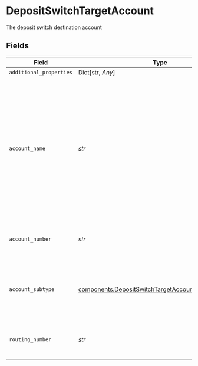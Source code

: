 # DepositSwitchTargetAccount

The deposit switch destination account


## Fields

| Field                                                                                                                                                                                     | Type                                                                                                                                                                                      | Required                                                                                                                                                                                  | Description                                                                                                                                                                               |
| ----------------------------------------------------------------------------------------------------------------------------------------------------------------------------------------- | ----------------------------------------------------------------------------------------------------------------------------------------------------------------------------------------- | ----------------------------------------------------------------------------------------------------------------------------------------------------------------------------------------- | ----------------------------------------------------------------------------------------------------------------------------------------------------------------------------------------- |
| `additional_properties`                                                                                                                                                                   | Dict[str, *Any*]                                                                                                                                                                          | :heavy_minus_sign:                                                                                                                                                                        | N/A                                                                                                                                                                                       |
| `account_name`                                                                                                                                                                            | *str*                                                                                                                                                                                     | :heavy_check_mark:                                                                                                                                                                        | The name of the deposit switch destination account, as it will be displayed to the end user in the Deposit Switch interface. It is not required to match the name used in online banking. |
| `account_number`                                                                                                                                                                          | *str*                                                                                                                                                                                     | :heavy_check_mark:                                                                                                                                                                        | Account number for deposit switch destination                                                                                                                                             |
| `account_subtype`                                                                                                                                                                         | [components.DepositSwitchTargetAccountAccountSubtype](../../models/components/depositswitchtargetaccountaccountsubtype.md)                                                                | :heavy_check_mark:                                                                                                                                                                        | The account subtype of the account, either `checking` or `savings`.                                                                                                                       |
| `routing_number`                                                                                                                                                                          | *str*                                                                                                                                                                                     | :heavy_check_mark:                                                                                                                                                                        | Routing number for deposit switch destination                                                                                                                                             |